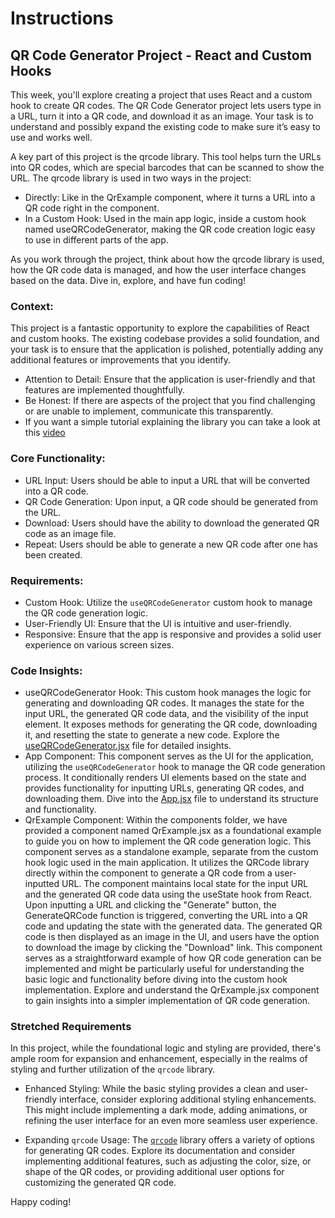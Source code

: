 # Instructions

## QR Code Generator Project - React and Custom Hooks

This week, you'll explore creating a project that uses React and a custom hook to create QR codes. The QR Code Generator project lets users type in a URL, turn it into a QR code, and download it as an image. Your task is to understand and possibly expand the existing code to make sure it’s easy to use and works well.

A key part of this project is the qrcode library. This tool helps turn the URLs into QR codes, which are special barcodes that can be scanned to show the URL. The qrcode library is used in two ways in the project:

- Directly: Like in the QrExample component, where it turns a URL into a QR code right in the component.
- In a Custom Hook: Used in the main app logic, inside a custom hook named useQRCodeGenerator, making the QR code creation logic easy to use in different parts of the app.

As you work through the project, think about how the qrcode library is used, how the QR code data is managed, and how the user interface changes based on the data. Dive in, explore, and have fun coding!

### Context:

This project is a fantastic opportunity to explore the capabilities of React and custom hooks. The existing codebase provides a solid foundation, and your task is to ensure that the application is polished, potentially adding any additional features or improvements that you identify.

- Attention to Detail: Ensure that the application is user-friendly and that features are implemented thoughtfully.
- Be Honest: If there are aspects of the project that you find challenging or are unable to implement, communicate this transparently.
- If you want a simple tutorial explaining the library you can take a look at this [video](https://youtu.be/74zwJzCTNBE?si=0rz4c2VQ8wes7NFS)

### Core Functionality:

- URL Input: Users should be able to input a URL that will be converted into a QR code.
- QR Code Generation: Upon input, a QR code should be generated from the URL.
- Download: Users should have the ability to download the generated QR code as an image file.
- Repeat: Users should be able to generate a new QR code after one has been created.

### Requirements:

- Custom Hook: Utilize the `useQRCodeGenerator` custom hook to manage the QR code generation logic.
- User-Friendly UI: Ensure that the UI is intuitive and user-friendly.
- Responsive: Ensure that the app is responsive and provides a solid user experience on various screen sizes.

### Code Insights:

- useQRCodeGenerator Hook: This custom hook manages the logic for generating and downloading QR codes. It manages the state for the input URL, the generated QR code data, and the visibility of the input element. It exposes methods for generating the QR code, downloading it, and resetting the state to generate a new code. Explore the [useQRCodeGenerator.jsx](https://github.com/Technigo/qr-code-generator-demo/blob/main/src/hooks/useQRCodeGenerator.jsx) file for detailed insights.
- App Component: This component serves as the UI for the application, utilizing the `useQRCodeGenerator` hook to manage the QR code generation process. It conditionally renders UI elements based on the state and provides functionality for inputting URLs, generating QR codes, and downloading them. Dive into the [App.jsx](https://github.com/Technigo/project-custom-hooks-qr-code-generator-vite/blob/main/src/App.jsx) file to understand its structure and functionality.
- QrExample Component: Within the components folder, we have provided a component named QrExample.jsx as a foundational example to guide you on how to implement the QR code generation logic. This component serves as a standalone example, separate from the custom hook logic used in the main application. It utilizes the QRCode library directly within the component to generate a QR code from a user-inputted URL. The component maintains local state for the input URL and the generated QR code data using the useState hook from React. Upon inputting a URL and clicking the "Generate" button, the GenerateQRCode function is triggered, converting the URL into a QR code and updating the state with the generated data. The generated QR code is then displayed as an image in the UI, and users have the option to download the image by clicking the "Download" link. This component serves as a straightforward example of how QR code generation can be implemented and might be particularly useful for understanding the basic logic and functionality before diving into the custom hook implementation. Explore and understand the QrExample.jsx component to gain insights into a simpler implementation of QR code generation.

### Stretched Requirements

In this project, while the foundational logic and styling are provided, there's ample room for expansion and enhancement, especially in the realms of styling and further utilization of the `qrcode` library.

- Enhanced Styling: While the basic styling provides a clean and user-friendly interface, consider exploring additional styling enhancements. This might include implementing a dark mode, adding animations, or refining the user interface for an even more seamless user experience.

- Expanding `qrcode` Usage: The [`qrcode`](https://www.npmjs.com/package/qrcode) library offers a variety of options for generating QR codes. Explore its documentation and consider implementing additional features, such as adjusting the color, size, or shape of the QR codes, or providing additional user options for customizing the generated QR code.

Happy coding!
